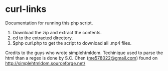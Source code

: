 # curl-links

Documentation for running this php script.
  1.  Download the zip and extract the contents.
  2.  cd to the extracted directory.
  3.  $php curl.php to get the script to download all .mp4 files.

Credits to the guys who wrote simplehtmldom. Techinique used to parse the html than a regex is done by S.C. Chen (me578022@gmail.com) found on http://simplehtmldom.sourceforge.net/
